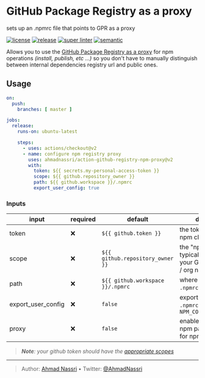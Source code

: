 # GitHub Package Registry as a proxy

sets up an .npmrc file that points to GPR as a proxy

[![license][license-img]][license-url]
[![release][release-img]][release-url]
[![super linter][super-linter-img]][super-linter-url]
[![semantic][semantic-img]][semantic-url]

Allows you to use the [GitHub Package Registry as a proxy][] for npm operations *(install, publish, etc ...)* so you don't have to manually distinguish between internal dependencies registry url and public ones.

## Usage

``` yaml
on:
  push:
    branches: [ master ]

jobs:
  release:
    runs-on: ubuntu-latest

    steps:
      - uses: actions/checkout@v2
      - name: configure npm registry proxy
        uses: ahmadnassri/action-github-registry-npm-proxy@v2
        with:
          token: ${{ secrets.my-personal-access-token }}
          scope: ${{ github.repository_owner }}
          path: ${{ github.workspace }}/.npmrc
          export_user_config: true
```

### Inputs

| input              | required | default                          | description                                                             |
|--------------------|----------|----------------------------------|-------------------------------------------------------------------------|
| token              | ❌       | `${{ github.token }}`            | the token to use with npm cli                                           |
| scope              | ❌       | `${{ github.repository_owner }}` | the "npm scope", typically this will be your GitHub username / org name |
| path               | ❌       | `${{ github.workspace }}/.npmrc` | where to store the `.npmrc` file                                        |
| export_user_config | ❌       | `false`                          | export the path to `.npmrc` as `NPM_CONFIG_USERCONFIG`                  |
| proxy              | ❌       | `false`                          | enable the GitHub npm packages proxy for npm                            |

> ***Note**: your github token should have the [appropriate scopes][]*

  [GitHub Package Registry as a proxy]: https://github.blog/2019-09-11-proxying-packages-with-github-package-registry-and-other-updates/
  [appropriate scopes]: https://docs.github.com/en/packages/guides/about-github-container-registry#about-scopes-and-permissions-for-github-container-registry

----
> Author: [Ahmad Nassri](https://www.ahmadnassri.com/) &bull;
> Twitter: [@AhmadNassri](https://twitter.com/AhmadNassri)

[license-url]: LICENSE
[license-img]: https://badgen.net/github/license/ahmadnassri/action-github-registry-npm-proxy

[release-url]: https://github.com/ahmadnassri/action-github-registry-npm-proxy/releases
[release-img]: https://badgen.net/github/release/ahmadnassri/action-github-registry-npm-proxy

[super-linter-url]: https://github.com/ahmadnassri/action-github-registry-npm-proxy/actions?query=workflow%3Asuper-linter
[super-linter-img]: https://github.com/ahmadnassri/action-github-registry-npm-proxy/workflows/super-linter/badge.svg

[semantic-url]: https://github.com/ahmadnassri/action-github-registry-npm-proxy/actions?query=workflow%3Arelease
[semantic-img]: https://badgen.net/badge/📦/semantically%20released/blue
